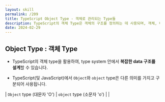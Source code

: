 ```yaml
---
layout: skill
permalink: /209
title: TypeScript Object Type - 객체로 관리되는 Type들
description: TypeScript의 객체 Type은 객체의 구조를 정의하는 데 사용되며, 객체, 배열, 함수, class instance 등 다양한 객체를 다룰 수 있습니다.
date: 2024-02-29
---
```



## Object Type : 객체 Type

- TypeScript의 객체 type을 활용하여, type system 안에서 **복잡한 data 구조를 설계**할 수 있습니다.

- TypeScript(및 JavaScript)에서 `Object`와 `object` type은 다른 의미를 가지고 구분되어 사용됩니다.

| `Object` type (대문자 'O') | `object` type (소문자 'o') |
| 